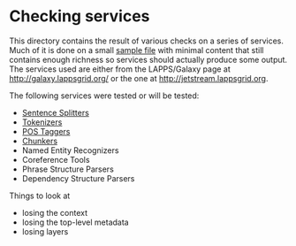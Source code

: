 # Checking services

This directory contains the result of various checks on a series of services. Much of it is done on a small [sample file](karen-flies.txt) with minimal content that still contains enough richness so services should actually produce some output. The services used are either from the LAPPS/Galaxy page at http://galaxy.lappsgrid.org/ or the one at http://jetstream.lappsgrid.org.

The following services were tested or will be tested:

- [Sentence Splitters](splitters.md)
- [Tokenizers](tokenizers.md)
- [POS Taggers](taggers.md)
- [Chunkers](chunkers.md)
- Named Entity Recognizers
- Coreference Tools
- Phrase Structure Parsers
- Dependency Structure Parsers

Things to look at

- losing the context
- losing the top-level metadata
- losing layers
